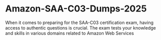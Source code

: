 # Amazon-SAA-C03-Dumps-2025
When it comes to preparing for the SAA-C03 certification exam, having access to authentic questions is crucial. The exam tests your knowledge and skills in various domains related to Amazon Web Services
